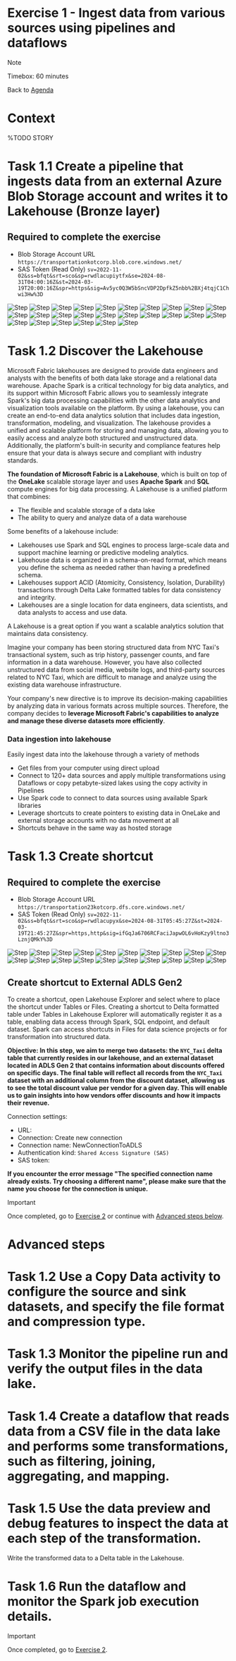 # Exercise 1 - Ingest data from various sources using pipelines and dataflows 

> [!NOTE]
> Timebox: 60 minutes
> 
> Back to [Agenda](./../README.md#agenda)

# Context
%TODO STORY

# Task 1.1 Create a pipeline that ingests data from an external Azure Blob Storage account and writes it to Lakehouse (Bronze layer)

## Required to complete the exercise
* Blob Storage Account URL `https://transportationkotcorp.blob.core.windows.net/`
* SAS Token (Read Only) `sv=2022-11-02&ss=bfqt&srt=sco&sp=rwdlacupiytfx&se=2024-08-31T04:00:16Z&st=2024-03-19T20:00:16Z&spr=https&sig=Av5yc0Q3W5bSncVDP2DpfkZ5nbb%2BXj4tqjC1Chwi3Hw%3D`

![Step](../media/1/1.jpg)
![Step](../media/1/2.jpg)
![Step](../media/1/3.jpg)
![Step](../media/1/4.jpg)
![Step](../media/1/5.jpg)
![Step](../media/1/6.jpg)
![Step](../media/1/7.jpg)
![Step](../media/1/8.jpg)
![Step](../media/1/9.jpg)
![Step](../media/1/10.jpg)
![Step](../media/1/11.jpg)
![Step](../media/1/12.jpg)
![Step](../media/1/13.jpg)
![Step](../media/1/14.jpg)
![Step](../media/1/15.jpg)
![Step](../media/1/16.jpg)
![Step](../media/1/17.jpg)
![Step](../media/1/18.jpg)
![Step](../media/1/19.jpg)
![Step](../media/1/20.jpg)
![Step](../media/1/21.jpg)
![Step](../media/1/22.jpg)
![Step](../media/1/23.jpg)
![Step](../media/1/24.jpg)
![Step](../media/1/25.jpg)
![Step](../media/1/26.jpg)


# Task 1.2 Discover the Lakehouse 

Microsoft Fabric lakehouses are designed to provide data engineers and analysts with the benefits of both data lake storage and a relational data warehouse. Apache Spark is a critical technology for big data analytics, and its support within Microsoft Fabric allows you to seamlessly integrate Spark's big data processing capabilities with the other data analytics and visualization tools available on the platform. 
By using a lakehouse, you can create an end-to-end data analytics solution that includes data ingestion, transformation, modeling, and visualization. The lakehouse provides a unified and scalable platform for storing and managing data, allowing you to easily access and analyze both structured and unstructured data. Additionally, the platform's built-in security and compliance features help ensure that your data is always secure and compliant with industry standards.


**The foundation of Microsoft Fabric is a Lakehouse**, which is built on top of the **OneLake** scalable storage layer and uses **Apache Spark** and **SQL** compute engines for big data processing. A Lakehouse is a unified platform that combines:
- The flexible and scalable storage of a data lake
- The ability to query and analyze data of a data warehouse

Some benefits of a lakehouse include:
- Lakehouses use Spark and SQL engines to process large-scale data and support machine learning or predictive modeling analytics.
- Lakehouse data is organized in a schema-on-read format, which means you define the schema as needed rather than having a predefined schema.
- Lakehouses support ACID (Atomicity, Consistency, Isolation, Durability) transactions through Delta Lake formatted tables for data consistency and integrity.
- Lakehouses are a single location for data engineers, data scientists, and data analysts to access and use data.

A Lakehouse is a great option if you want a scalable analytics solution that maintains data consistency.

Imagine your company has been storing structured data from NYC Taxi's transactional system, such as trip history, passenger counts, and fare information in a data warehouse. However, you have also collected unstructured data from social media, website logs, and third-party sources related to NYC Taxi, which are difficult to manage and analyze using the existing data warehouse infrastructure.

Your company's new directive is to improve its decision-making capabilities by analyzing data in various formats across multiple sources. Therefore, the company decides to **leverage Microsoft Fabric's capabilities to analyze and manage these diverse datasets more efficiently**.


###  Data ingestion into lakehouse
Easily ingest data into the lakehouse through a variety of methods

* Get files from your computer using direct upload
* Connect to 120+ data sources and apply multiple transformations using Dataflows or copy petabyte-sized lakes using the copy activity in Pipelines
* Use Spark code to connect to data sources using available Spark libraries
* Leverage shortcuts to create pointers to existing data in OneLake and external storage accounts with no data movement at all
* Shortcuts behave in the same way as hosted storage


# Task 1.3 Create shortcut

## Required to complete the exercise
* Blob Storage Account URL `https://transportation23kotcorp.dfs.core.windows.net/`
* SAS Token (Read Only) `sv=2022-11-02&ss=bfqt&srt=sco&sp=rwdlacupyx&se=2024-08-31T05:45:27Z&st=2024-03-19T21:45:27Z&spr=https,http&sig=ifGqJa6706RCFaciJapwOL6vHoKzy9ltno3LznjQMkY%3D`


![Step](../media/1/27.jpg)
![Step](../media/1/28.jpg)
![Step](../media/1/29.jpg)
![Step](../media/1/31.jpg)
![Step](../media/1/32.jpg)
![Step](../media/1/33.jpg)
![Step](../media/1/34.jpg)
![Step](../media/1/35.jpg)
![Step](../media/1/36.jpg)
![Step](../media/1/37.jpg)
![Step](../media/1/38.jpg)
![Step](../media/1/39.jpg)
![Step](../media/1/40.jpg)
![Step](../media/1/41.jpg)
![Step](../media/1/42.jpg)
![Step](../media/1/43.jpg)
![Step](../media/1/44.jpg)
![Step](../media/1/45.jpg)
![Step](../media/1/46.jpg)
![Step](../media/1/47.jpg)



## Create shortcut to External ADLS Gen2

To create a shortcut, open Lakehouse Explorer and select where to place the shortcut under Tables or Files. Creating a shortcut to Delta formatted table under Tables in Lakehouse Explorer will automatically register it as a table, enabling data access through Spark, SQL endpoint, and default dataset. Spark can access shortcuts in Files for data science projects or for transformation into structured data.

**Objective: In this step, we aim to merge two datasets: the `NYC_Taxi` delta table that currently resides in our lakehouse, and an external dataset located in ADLS Gen 2 that contains information about discounts offered on specific days. The final table will reflect all records from the `NYC_Taxi` dataset with an additional column from the discount dataset, allowing us to see the total discount value per vendor for a given day. This will enable us to gain insights into how vendors offer discounts and how it impacts their revenue.**


Connection settings:
- URL: 
- Connection: Create new connection
- Connection name: NewConnectionToADLS
- Authentication kind: `Shared Access Signature (SAS)`
- SAS token: 

**If you encounter the error message "The specified connection name already exists. Try choosing a different name", please make sure that the name you choose for the connection is unique.**




> [!IMPORTANT]
> Once completed, go to [Exercise 2](./../exercise-2/exercise-2.md) or continue with [Advanced steps below](#advanced-steps).




# Advanced steps

# Task 1.2 Use a Copy Data activity to configure the source and sink datasets, and specify the file format and compression type.

# Task 1.3 Monitor the pipeline run and verify the output files in the data lake.

# Task 1.4 Create a dataflow that reads data from a CSV file in the data lake and performs some transformations, such as filtering, joining, aggregating, and mapping.

# Task 1.5 Use the data preview and debug features to inspect the data at each step of the transformation.
Write the transformed data to a Delta table in the Lakehouse.

# Task 1.6 Run the dataflow and monitor the Spark job execution details. 



> [!IMPORTANT]
> Once completed, go to [Exercise 2](./../exercise-2/exercise-2.md).